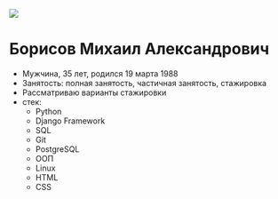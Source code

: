 ![](https://img.hhcdn.ru/photo/730646032.jpeg?t=1702721914&h=Gd3B_u0UZJdQdwYK84YbEg)
# Борисов Михаил Александрович
- Мужчина, 35 лет, родился 19 марта 1988
- Занятость: полная занятость, частичная занятость, стажировка
- Рассматриваю варианты стажировки
- стек:
    - Python
    - Django Framework
    - SQL
    - Git
    - PostgreSQL
    - ООП
    - Linux
    - HTML
    - CSS

